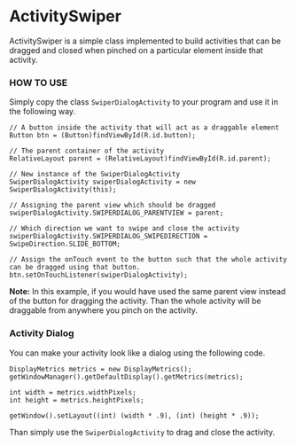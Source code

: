 # ActivitySwiper

ActivitySwiper is a simple class implemented to build activities that can be dragged and closed when pinched on a particular element inside that activity.

### HOW TO USE

Simply copy the class `SwiperDialogActivity` to your program and use it in the following way.

    // A button inside the activity that will act as a draggable element
    Button btn = (Button)findViewById(R.id.button);
    
    // The parent container of the activity
    RelativeLayout parent = (RelativeLayout)findViewById(R.id.parent);

    // New instance of the SwiperDialogActivity
    SwiperDialogActivity swiperDialogActivity = new SwiperDialogActivity(this);
    
    // Assigning the parent view which should be dragged
    swiperDialogActivity.SWIPERDIALOG_PARENTVIEW = parent;

    // Which direction we want to swipe and close the activity
    swiperDialogActivity.SWIPERDIALOG_SWIPEDIRECTION = SwipeDirection.SLIDE_BOTTOM;
    
    // Assign the onTouch event to the button such that the whole activity can be dragged using that button.
    btn.setOnTouchListener(swiperDialogActivity);

**Note:** In this example, if you would have used the same parent view instead of the button for dragging the activity. Than the whole activity will be draggable from anywhere you pinch on the activity.

### Activity Dialog

You can make your activity look like a dialog using the following code.

    DisplayMetrics metrics = new DisplayMetrics();
    getWindowManager().getDefaultDisplay().getMetrics(metrics);

    int width = metrics.widthPixels;
    int height = metrics.heightPixels;

    getWindow().setLayout((int) (width * .9), (int) (height * .9));
        
Than simply use the `SwiperDialogActivity` to drag and close the activity.
 
 
 
